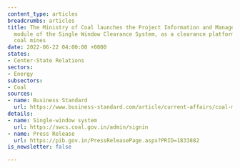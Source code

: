 ```yaml
---
content_type: articles
breadcrumbs: articles
title: The Ministry of Coal launches the Project Information and Management (PIM)
  module of the Single Window Clearance System, as a clearance platform for operationalising
  coal mines
date: 2022-06-22 04:00:00 +0000
states:
- Center-State Relations
sectors:
- Energy
subsectors:
- Coal
sources:
- name: Business Standard
  url: https://www.business-standard.com/article/current-affairs/coal-ministry-launches-pim-module-of-single-window-clearance-system-122061401276_1.html
details:
- name: Single-window system
  url: https://swcs.coal.gov.in/admin/signin
- name: Press Release
  url: https://pib.gov.in/PressReleasePage.aspx?PRID=1833882
is_newsletter: false

---
```

